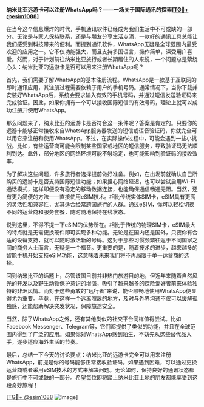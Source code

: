 **纳米比亚远游卡可以注册WhatsApp吗？——一场关于国际通讯的探索[[TG💪+ @esim1088](https://t.me/s/esim1088)]**

在当今这个信息爆炸的时代，手机通讯软件已经成为我们生活中不可或缺的一部分。无论是与家人保持联系，还是与朋友分享生活点滴，一款好的通讯工具总能让我们感受到科技带来的便利。而提到通讯软件，WhatsApp无疑是全球范围内最受欢迎的应用之一。它不仅功能强大，而且支持多国语言，操作简单，深受用户喜爱。然而，对于计划前往纳米比亚旅行或者长期居住的人来说，一个问题总是萦绕心头：纳米比亚的远游卡是否可以用来注册WhatsApp呢？

首先，我们需要了解WhatsApp的基本注册流程。WhatsApp是一款基于互联网的即时通讯应用，其注册过程需要依赖于用户的手机号码。通常情况下，当你下载并安装好WhatsApp后，系统会要求输入有效的手机号码，并通过短信发送验证码来完成验证。因此，如果你拥有一个可以接收国际短信的有效号码，理论上就可以成功注册并使用WhatsApp。

那么问题来了，纳米比亚的远游卡是否符合这一条件呢？答案是肯定的。只要你的远游卡能够正常接收来自WhatsApp服务器发送的短信或语音验证码，你就完全可以用它来注册和使用WhatsApp。不过，在实际操作过程中，可能会遇到一些小挑战。比如，有些运营商可能会限制某些国家或地区的短信服务，导致验证码无法顺利到达。此外，部分地区的网络环境可能不够稳定，也可能影响到验证码的接收效率。

为了解决这些问题，许多旅行者选择提前做好准备。例如，在出发前就确认自己所购买的远游卡是否支持国际短信功能；如果担心网络延迟，也可以尝试启用Wi-Fi通话模式，这样即便没有稳定的移动数据连接，也能确保通信畅通无阻。当然，还有更为简便的方法——直接使用eSIM技术。相比传统实体SIM卡，eSIM具有更高的灵活性和兼容性，尤其适合经常跨国旅行的人群。通过eSIM，你可以轻松切换不同的运营商和服务套餐，随时随地保持在线状态。

说到这里，不得不提一下eSIM的优势所在。相比于传统的物理SIM卡，eSIM最大的特点就是无需更换硬件即可实现多种功能。无论是在国内还是国外，只要你有合适的设备支持，就可以随时激活新的号码。这对于那些习惯频繁往返于不同国家之间的商务人士而言，无疑是一个福音。更重要的是，随着技术的进步，越来越多的智能手机开始支持eSIM功能，这意味着未来我们将不再局限于单一运营商的选择。

回到纳米比亚的话题上，尽管该国目前并非热门旅游目的地，但近年来随着自然风光的开发以及野生动物保护意识的增强，吸引了越来越多的探险爱好者前来体验独特的非洲风情。而对于这些勇敢的“远行者”来说，能否顺畅地使用WhatsApp便显得尤为重要。毕竟，在这样一个远离喧嚣的地方，及时与外界沟通不仅可以缓解孤独感，还能帮助解决突发状况，保障旅途安全。

当然，除了WhatsApp之外，还有其他类似的社交平台同样值得尝试。比如Facebook Messenger、Telegram等，它们都提供了类似的功能，并且在全球范围内得到了广泛的应用。如果你对WhatsApp感到陌生，不妨先从这些替代品入手，逐步适应海外生活的节奏。

最后，总结一下今天的讨论要点：纳米比亚的远游卡完全可以用来注册WhatsApp，前提是你的号码能够正常接收验证码。如果遇到困难，可以通过更换运营商或者采用eSIM技术的方式来解决问题。无论如何，保持良好的通讯状态都是旅行中不可或缺的一部分。希望每位即将踏上纳米比亚土地的朋友都能享受到这段奇妙旅程！

[[TG💪+ @esim1088](https://t.me/s/esim1088) ![Image](https://i.postimg.cc/4NQfJmqS/Snipaste-2025-05-13-00-14-12.png)]